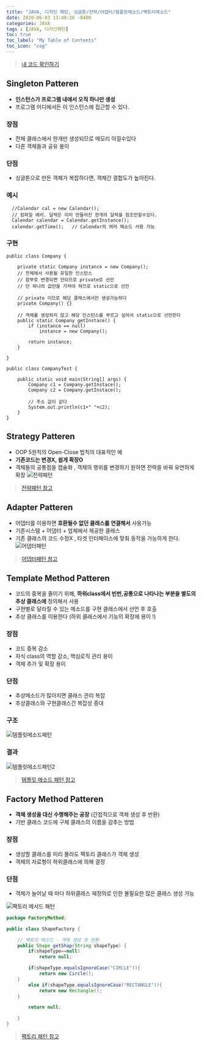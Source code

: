 ```yaml
---
title: "JAVA, 디자인 패턴, 싱글톤/전략/어댑터/템플릿메소드/팩토리메소드"
date: 2020-06-03 13:40:28 -0400
categories: JAVA
tags : [JAVA, 디자인패턴]
toc: true
toc_label: "My Table of Contents"
toc_icon: "cog"
---
```


> [내 코드 확인하기](https://github.com/devham76/AlgorithmPS/tree/master/studyJava_factCampus/src)

## Singleton Patteren
- __인스턴스가 프로그램 내에서 오직 하나만 생성__
- 프로그램 어디에서든 이 인스턴스에 접근할 수 있다.

### 장점
- 전체 클래스에서 한개만 생성되므로 메모리 아낄수있다
- 다른 객체들과 공유 용이
### 단점
- 싱글톤으로 만든 객체가 복잡하다면, 객체간 결합도가 높아진다.

### 예시
```
  //Calendar cal = new Calendar();
  // 컴파일 에러. 달력은 이미 만들어진 한개의 달력을 참조만할수있다.
  Calendar calendar = Calendar.getInstance();
  calendar.getTime();	// Calendar의 여러 메소드 사용 가능
```

### 구현

```
public class Company {

	private static Company instance = new Company();
	// 전체에서 사용될 유일한 인스턴스
	// 함부로 변경되면 안되므로 private로 선언
	// 단 하나의 값만을 가져야 하므로 static으로 선언

	// private 이므로 해당 클래스에서만 생성가능하다
	private Company() {}

	// 객체를 생성하지 않고 해당 인스턴스를 부르고 싶어서 static으로 선언한다
	public static Company getInstace() {
		if (instance == null)
			instance = new Company();

		return instance;
	}

}

public class CompanyTest {

	public static void main(String[] args) {
		Company c1 = Company.getInstace();
		Company c2 = Company.getInstace();

		// 주소 값이 같다
		System.out.println(c1+" "+c2);
	}
}
```


## Strategy Patteren
- OOP 5원칙의 Open-Close 법칙의 대표적인 예
- __기존코드는 변경X, 쉽게 확장O__
- 객체들의 공통점을 캡슐화 , 객체의 행위를 변경하기 원하면 전략을 바꿔 유연하게 확장
![전략패턴](https://user-images.githubusercontent.com/55946791/83636754-73f6cc00-a5e1-11ea-87b9-fae61eb3a6c5.jpg)

> [전략패턴 참고](https://victorydntmd.tistory.com/292?category=719467)


## Adapter Patteren
- 어댑터를 이용하면 __호환될수 없던 클래스를 연결해서__ 사용가능
- 기존시스템 + 어댑터 + 업체에서 제공한 클래스
- 기존 클래스의 코드 수정X , 타겟 인터페이스에 맞춰 동작을 가능하게 한다.
![어댑터패턴](https://user-images.githubusercontent.com/55946791/83639859-482a1500-a5e6-11ea-8c34-3a049a2bcda1.JPG)

> [어댑터패턴 참고](https://niceman.tistory.com/141)


## Template Method Patteren
- 코드의 중복을 줄이기 위해, __하위class에서 빈번,공통으로 나타나는 부분을 별도의 추상 클래스에__ 정의해서 사용
- 구현별로 달라질 수 있는 메소드를 구현 클래스에서 선언 후 호출
- 추상 클래스를 이용한다 (하위 클래스에서 기능의 확장에 용이 !)

### 장점
- 코드 중복 감소
- 자식 class의 역할 감소, 핵심로직 관리 용이
- 객체 추가 및 확장 용이

### 단점
- 추상메소드가 많아지면 클래스 관리 복잡
- 추상클래스와 구현클래스간 복잡성 증대

### 구조
![템플릿메소드패턴](https://user-images.githubusercontent.com/55946791/83640047-8f180a80-a5e6-11ea-95a5-7d147be43831.JPG)
### 결과
![템플릿메소드패턴2](https://user-images.githubusercontent.com/55946791/83641398-71e43b80-a5e8-11ea-9ab7-8f7ab230fc35.JPG)


> [템플릿 메소드 패턴 참고](https://niceman.tistory.com/142?category=940951)

## Factory Method Patteren
- __객체 생성을 대신 수행해주는 공장__ (간접적으로 객체 생성 후 반환)
- 기반 클래스 코드에 구체 클래스의 이름을 감추는 방법
### 장점
- 생성할 클래스를 미리 몰라도 팩토리 클래스가 객체 생성
- 객체의 자료형이 하위클래스에 의해 결정

### 단점
- 객체가 늘어날 때 마다 하위클래스 재정의로 인한 불필요한 많은 클래스 생성 가능

![팩토리 메서드 패턴](https://user-images.githubusercontent.com/55946791/83642002-3eee7780-a5e9-11ea-95d5-ed766502e4c3.JPG)

```java
package FactoryMethod;

public class ShapeFactory {

	// 팩토리 메소드 - 객체 생성 후 반환
	public Shape getShap(String shapeType) {
		if(shapeType==null)
			return null;

		if(shapeType.equalsIgnoreCase("CIRCLE")){
			return new Circle();
    }  
		else if(shapeType.equalsIgnoreCase("RECTANGLE")){
			return new Rectangle();
    }

		return null;

	}
}
```

> [팩토리 패턴 참고](https://niceman.tistory.com/143?category=940951)
